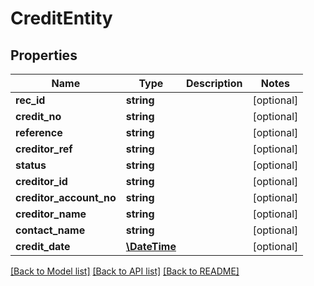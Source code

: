 # CreditEntity

## Properties
Name | Type | Description | Notes
------------ | ------------- | ------------- | -------------
**rec_id** | **string** |  | [optional] 
**credit_no** | **string** |  | [optional] 
**reference** | **string** |  | [optional] 
**creditor_ref** | **string** |  | [optional] 
**status** | **string** |  | [optional] 
**creditor_id** | **string** |  | [optional] 
**creditor_account_no** | **string** |  | [optional] 
**creditor_name** | **string** |  | [optional] 
**contact_name** | **string** |  | [optional] 
**credit_date** | [**\DateTime**](\DateTime.md) |  | [optional] 

[[Back to Model list]](../README.md#documentation-for-models) [[Back to API list]](../README.md#documentation-for-api-endpoints) [[Back to README]](../README.md)


